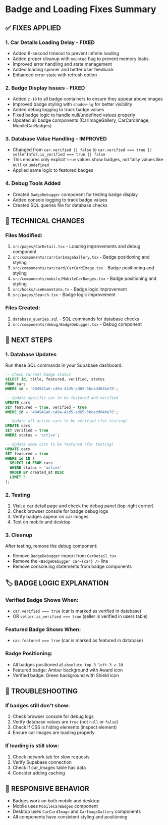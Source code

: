 # Badge and Loading Fixes Summary

## ✅ FIXES APPLIED

### 1. **Car Details Loading Delay - FIXED**
- Added 8-second timeout to prevent infinite loading
- Added proper cleanup with `mounted` flag to prevent memory leaks
- Improved error handling and state management
- Added loading spinner and better user feedback
- Enhanced error state with refresh option

### 2. **Badge Display Issues - FIXED**
- Added `z-10` to all badge containers to ensure they appear above images
- Improved badge styling with `shadow-lg` for better visibility
- Added debug logging to track badge values
- Fixed badge logic to handle null/undefined values properly
- Updated all badge components (CarImageGallery, CarCardImage, MobileCarBadges)

### 3. **Database Value Handling - IMPROVED**
- Changed from `car.verified || false` to `car.verified === true || sellerInfo?.is_verified === true || false`
- This ensures only explicit `true` values show badges, not falsy values like `null` or `undefined`
- Applied same logic to featured badges

### 4. **Debug Tools Added**
- Created `BadgeDebugger` component for testing badge display
- Added console logging to track badge values
- Created SQL queries file for database checks

## 🔧 TECHNICAL CHANGES

### Files Modified:
1. `src/pages/CarDetail.tsx` - Loading improvements and debug component
2. `src/components/car/CarImageGallery.tsx` - Badge positioning and styling
3. `src/components/car/card/CarCardImage.tsx` - Badge positioning and styling
4. `src/components/mobile/MobileCarBadges.tsx` - Badge positioning and styling
5. `src/hooks/useHomeState.ts` - Badge logic improvement
6. `src/pages/Search.tsx` - Badge logic improvement

### Files Created:
1. `database_queries.sql` - SQL commands for database checks
2. `src/components/debug/BadgeDebugger.tsx` - Debug component

## 🎯 NEXT STEPS

### 1. **Database Updates**
Run these SQL commands in your Supabase dashboard:

```sql
-- Check current badge status
SELECT id, title, featured, verified, status
FROM cars 
WHERE id = '484941a6-c49a-41d5-ad65-5bcadd04be78';

-- Update specific car to be featured and verified
UPDATE cars 
SET featured = true, verified = true 
WHERE id = '484941a6-c49a-41d5-ad65-5bcadd04be78';

-- Update all active cars to be verified (for testing)
UPDATE cars 
SET verified = true 
WHERE status = 'active';

-- Update some cars to be featured (for testing)
UPDATE cars 
SET featured = true 
WHERE id IN (
  SELECT id FROM cars 
  WHERE status = 'active' 
  ORDER BY created_at DESC 
  LIMIT 5
);
```

### 2. **Testing**
1. Visit a car detail page and check the debug panel (top-right corner)
2. Check browser console for badge debug logs
3. Verify badges appear on car images
4. Test on mobile and desktop

### 3. **Cleanup**
After testing, remove the debug component:
- Remove `BadgeDebugger` import from `CarDetail.tsx`
- Remove the `<BadgeDebugger car={car} />` line
- Remove console.log statements from badge components

## 🏷️ BADGE LOGIC EXPLANATION

### **Verified Badge Shows When:**
- `car.verified === true` (car is marked as verified in database)
- OR `seller.is_verified === true` (seller is verified in users table)

### **Featured Badge Shows When:**
- `car.featured === true` (car is marked as featured in database)

### **Badge Positioning:**
- All badges positioned at `absolute top-3 left-3 z-10`
- Featured badge: Amber background with Award icon
- Verified badge: Green background with Shield icon

## 🚨 TROUBLESHOOTING

### If badges still don't show:
1. Check browser console for debug logs
2. Verify database values are `true` (not `null` or `false`)
3. Check if CSS is hiding elements (inspect element)
4. Ensure car images are loading properly

### If loading is still slow:
1. Check network tab for slow requests
2. Verify Supabase connection
3. Check if car_images table has data
4. Consider adding caching

## 📱 RESPONSIVE BEHAVIOR
- Badges work on both mobile and desktop
- Mobile uses `MobileCarBadges` component
- Desktop uses `CarCardImage` and `CarImageGallery` components
- All components have consistent styling and positioning 
